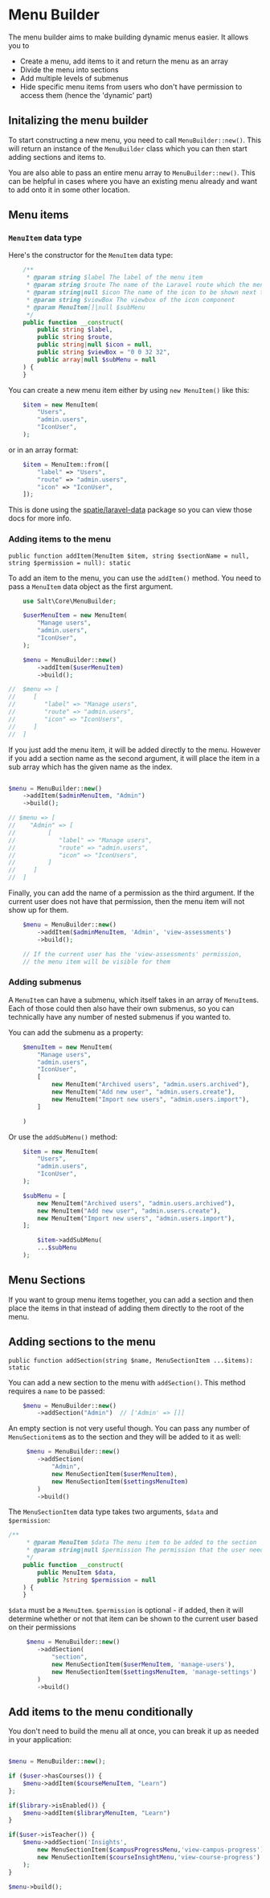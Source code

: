 # Menu Builder

The menu builder aims to make building dynamic menus easier. It allows you to

-   Create a menu, add items to it and return the menu as an array
-   Divide the menu into sections
-   Add multiple levels of submenus
-   Hide specific menu items from users who don't have permission to access them (hence the 'dynamic' part)

## Initalizing the menu builder

To start constructing a new menu, you need to call `MenuBuilder::new()`. This will return an instance
of the `MenuBuilder` class which you can then start adding sections and items to.

You are also able to pass an entire menu array to `MenuBuilder::new()`. This can be helpful in cases
where you have an existing menu already and want to add onto it in some other location.

## Menu items

### `MenuItem` data type

Here's the constructor for the `MenuItem` data type:

```php
    /**
     * @param string $label The label of the menu item
     * @param string $route The name of the Laravel route which the menu item links to
     * @param string|null $icon The name of the icon to be shown next to the label
     * @param string $viewBox The viewbox of the icon component
     * @param MenuItem[]|null $subMenu
     */
    public function __construct(
        public string $label,
        public string $route,
        public string|null $icon = null,
        public string $viewBox = "0 0 32 32",
        public array|null $subMenu = null
    ) {
    }
```

You can create a new menu item either by using `new MenuItem()` like this:

```php
    $item = new MenuItem(
        "Users",
        "admin.users",
        "IconUser",
    );
```

or in an array format:

```php
    $item = MenuItem::from([
        "label" => "Users",
        "route" => "admin.users",
        "icon" => "IconUser",
    ]);
```

This is done using the [spatie/laravel-data](https://github.com/spatie/laravel-data) package so you can view those docs for more info.

### Adding items to the menu

`public function addItem(MenuItem $item, string $sectionName = null, string $permission = null): static`

To add an item to the menu, you can use the `addItem()` method. You need to pass a `MenuItem` data object as the first argument.

```php
    use Salt\Core\MenuBuilder;

    $userMenuItem = new MenuItem(
        "Manage users",
        "admin.users",
        "IconUser",
    );

    $menu = MenuBuilder::new()
        ->addItem($userMenuItem)
        ->build();

//  $menu => [
//     [
//        "label" => "Manage users",
//        "route" => "admin.users",
//        "icon" => "IconUsers",
//     ]
//  ]

```

If you just add the menu item, it will be added directly to the menu. However if you add a section name as the second argument, it will place the item in a sub array which has the given name as the index.

```php

$menu = MenuBuilder::new()
    ->addItem($adminMenuItem, "Admin")
    ->build();

// $menu => [
//    "Admin" => [
//         [
//            "label" => "Manage users",
//            "route" => "admin.users",
//            "icon" => "IconUsers",
//         ]
//     ]
//  ]
```

Finally, you can add the name of a permission as the third argument. If the current user does not have that permission, then the menu item will not show up for them.

```php
    $menu = MenuBuilder::new()
        ->addItem($adminMenuItem, 'Admin', 'view-assessments')
        ->build();

    // If the current user has the 'view-assessments' permission,
    // the menu item will be visible for them
```

### Adding submenus

A `MenuItem` can have a submenu, which itself takes in an array of `MenuItem`s. Each of those could then also have their own submenus, so you can technically have any number of nested submenus if you wanted to.

You can add the submenu as a property:

```php
    $menuItem = new MenuItem(
        "Manage users",
        "admin.users",
        "IconUser",
        [
            new MenuItem("Archived users", "admin.users.archived"),
            new MenuItem("Add new user", "admin.users.create"),
            new MenuItem("Import new users", "admin.users.import"),
        ]

    )
```

Or use the `addSubMenu()` method:

```php
    $item = new MenuItem(
        "Users",
        "admin.users",
        "IconUser",
    );

    $subMenu = [
        new MenuItem("Archived users", "admin.users.archived"),
        new MenuItem("Add new user", "admin.users.create"),
        new MenuItem("Import new users", "admin.users.import"),
    ];

        $item->addSubMenu(
        ...$subMenu
    );
```

## Menu Sections

If you want to group menu items together, you can add a section and then place the items in that instead of adding them directly to the root of the menu.

## Adding sections to the menu

`public function addSection(string $name, MenuSectionItem ...$items): static`

You can add a new section to the menu with `addSection()`. This method requires a `name` to be passed:

```php
    $menu = MenuBuilder::new()
        ->addSection("Admin")  // ['Admin' => []]
```

An empty section is not very useful though. You can pass any number of `MenuSectionitem`s as to the section and they will be added to it as well:

```php
     $menu = MenuBuilder::new()
        ->addSection(
            "Admin",
            new MenuSectionItem($userMenuItem),
            new MenuSectionItem($settingsMenuItem)
        )
        ->build()
```

The `MenuSectionItem` data type takes two arguments, `$data` and `$permission`:

```php
/**
     * @param MenuItem $data The menu item to be added to the section
     * @param string|null $permission The permission that the user needs in order to view the menu item
     */
    public function __construct(
        public MenuItem $data,
        public ?string $permission = null
    ) {
    }
```

`$data` must be a `MenuItem`. `$permission` is optional - if added, then it will determine whether or not that item can be shown to the current user based on their permissions

```php
     $menu = MenuBuilder::new()
        ->addSection(
            "section",
            new MenuSectionItem($userMenuItem, 'manage-users'),
            new MenuSectionItem($settingsMenuItem, 'manage-settings')
        )
        ->build()
```

## Add items to the menu conditionally

You don't need to build the menu all at once, you can break it up as needed in your application:

```php

$menu = MenuBuilder::new();

if ($user->hasCourses()) {
    $menu->addItem($courseMenuItem, "Learn")
};

if($library->isEnabled()) {
    $menu->addItem($libraryMenuItem, "Learn")
}

if($user->isTeacher()) {
    $menu->addSection('Insights',
        new MenuSectionItem($campusProgressMenu,'view-campus-progress'),
        new MenuSectionItem($courseInsightMenu,'view-course-progress')
    );
}

$menu->build();

```
